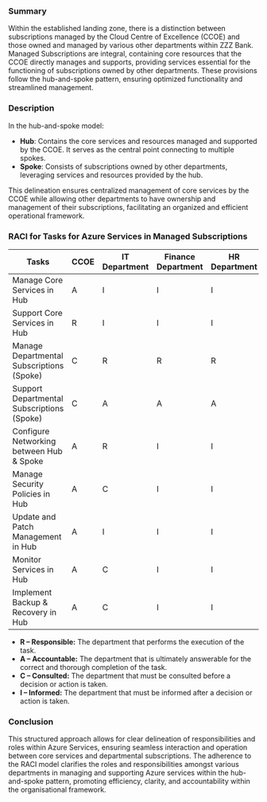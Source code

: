 ### Summary

Within the established landing zone, there is a distinction between subscriptions managed by the Cloud Centre of Excellence (CCOE) and those owned and managed by various other departments within ZZZ Bank. Managed Subscriptions are integral, containing core resources that the CCOE directly manages and supports, providing services essential for the functioning of subscriptions owned by other departments. These provisions follow the hub-and-spoke pattern, ensuring optimized functionality and streamlined management.

### Description

In the hub-and-spoke model:

- **Hub**: Contains the core services and resources managed and supported by the CCOE. It serves as the central point connecting to multiple spokes.
- **Spoke**: Consists of subscriptions owned by other departments, leveraging services and resources provided by the hub.

This delineation ensures centralized management of core services by the CCOE while allowing other departments to have ownership and management of their subscriptions, facilitating an organized and efficient operational framework.

### RACI for Tasks for Azure Services in Managed Subscriptions

| Tasks                                      | CCOE | IT Department | Finance Department | HR Department | Operations Department |
|--------------------------------------------|------|---------------|--------------------|---------------|-----------------------|
| Manage Core Services in Hub                | A    | I             | I                  | I             | I                     |
| Support Core Services in Hub               | R    | I             | I                  | I             | I                     |
| Manage Departmental Subscriptions (Spoke) | C    | R             | R                  | R             | R                     |
| Support Departmental Subscriptions (Spoke) | C    | A             | A                  | A             | A                     |
| Configure Networking between Hub & Spoke   | A    | R             | I                  | I             | I                     |
| Manage Security Policies in Hub            | A    | C             | I                  | I             | I                     |
| Update and Patch Management in Hub         | A    | I             | I                  | I             | I                     |
| Monitor Services in Hub                    | A    | C             | I                  | I             | C                     |
| Implement Backup & Recovery in Hub         | A    | C             | I                  | I             | C                     |

- **R – Responsible:** The department that performs the execution of the task.
- **A – Accountable:** The department that is ultimately answerable for the correct and thorough completion of the task.
- **C – Consulted:** The department that must be consulted before a decision or action is taken.
- **I – Informed:** The department that must be informed after a decision or action is taken.

### Conclusion

This structured approach allows for clear delineation of responsibilities and roles within Azure Services, ensuring seamless interaction and operation between core services and departmental subscriptions. The adherence to the RACI model clarifies the roles and responsibilities amongst various departments in managing and supporting Azure services within the hub-and-spoke pattern, promoting efficiency, clarity, and accountability within the organisational framework.